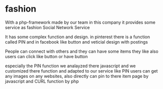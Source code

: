# fashion
With a php-framework made by our team in this company 
it provides some service as fashion Social Network Service

It has some complex function and design. 
in pinterest there is a function called PIN and in facebook like button and veticial design with postings 

People can connect with others and they can have some items they like also users can click like button or have button 

especially the PIN function we analayzed there javascript and we customized there function and adapted to our service like PIN 
users can get any images on any websites, also directly can pin to there item page by javascript and CURL function by php 

